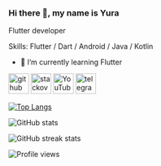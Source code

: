 ### Hi there 👋, my name is Yura
Flutter developer

Skills: Flutter / Dart / Android / Java / Kotlin

- 🌱 I’m currently learning Flutter 


[<img src='https://cdn.jsdelivr.net/npm/simple-icons@3.0.1/icons/github.svg' alt='github' height='40'>](https://github.com/petrovyuri)  [<img src='https://cdn.jsdelivr.net/npm/simple-icons@3.0.1/icons/stackoverflow.svg' alt='stackoverflow' height='40'>](https://stackoverflow.com/users/https://stackexchange.com/users/9102719/yurii)  [<img src='https://cdn.jsdelivr.net/npm/simple-icons@3.0.1/icons/youtube.svg' alt='YouTube' height='40'>](https://www.youtube.com/channel/https://www.youtube.com/c/%D0%9C%D0%BE%D0%B1%D0%B8%D0%BB%D1%8C%D0%BD%D1%8B%D0%B9%D1%80%D0%B0%D0%B7%D1%80%D0%B0%D0%B1%D0%BE%D1%82%D1%87%D0%B8%D0%BA/about)  [<img src='https://cdn.jsdelivr.net/npm/simple-icons@3.0.1/icons/telegram.svg' alt='telegram' height='40'>](https://t.me/petrovyurii)  

[![Top Langs](https://github-readme-stats.vercel.app/api/top-langs/?username=petrovyuri)](https://github.com/anuraghazra/github-readme-stats)

![GitHub stats](https://github-readme-stats.vercel.app/api?username=petrovyuri&show_icons=true&count_private=true)  

![GitHub streak stats](https://github-readme-streak-stats.herokuapp.com/?user=petrovyuri)  

![Profile views](https://gpvc.arturio.dev/petrovyuri)  

